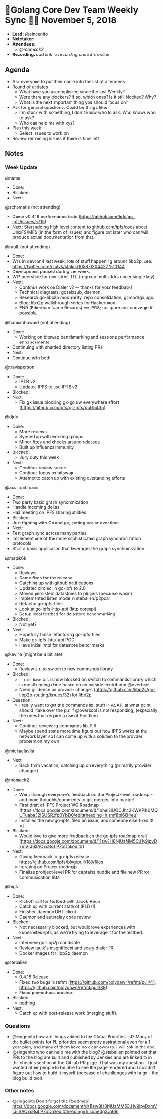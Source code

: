 # 💫Golang Core Dev Team Weekly Sync 🙌🏽 November 5, 2018

- **Lead:** @eingenito
- **Notetaker:**
- **Attendees:**
  - _@momack2_
- **Recording:** _add link to recording once it's online_

## Agenda

- Ask everyone to put their name into the list of attendees
- Round of updates
  - What have you accomplished since the last Weekly?
  - Were there any blockers? If so, which ones? Is it still blocked? Why?
  - What is the next important thing you should focus on?
- Ask for general questions. Could be things like:
  - I'm stuck with something, I don't know who to ask. Who knows who to ask?
  - Who can help me with xyz?
- Plan this week
  - Select issues to work on
- Review remaining issues if there is time left


## Notes

### Week Update

@name
 - Done:
 - Blocked:
 - Next:
 
@schomatis (not attending)
 - Done: v0.4.18 performance tests (https://github.com/ipfs/go-ipfs/issues/5715).
 - Next: Start adding high level content to github.com/ipfs/docs about UnixFS/MFS (in the form of issues) and figure out later who can/will produce actual documentation from that.

@raulk (not attending)
 - Done:
  - Was in devcon4 last week; lots of stuff happening around libp2p, see: https://twitter.com/raulvk/status/1058712044277510144
  - Development paused during the week.
  - WIP peerstore for non-strict TTL (regroup multiaddrs under single key).
 - Next:
   - Continue work on Dialer v2 -- thanks for your feedback!
   - Technical diagrams: gossipsub, daemon.
   - Research go-libp2p modularity, repo consolidation, gomod/gx/ugx.
   - Blog: libp2p walkthrough series for Hackernoon.
   - ENR (Ethereum Name Records) <=> IPRS; compare and converge if possible.
   
@hannahhoward (not attending)
 - Done:
 	- Working on bitswap benchmarking and sessions performance enhancements
  - Continuing with sharded directory listing PRs
 - Next:
  - Continue with both
  
@travisperson
 - Done:
   - IPTB v2
   - Updated IPFS to use IPTB v2
 - Blocked:
 - Next:
   - Fix gx issue blocking gx-go uw everywhere effort (https://github.com/ipfs/go-ipfs/pull/5435)
 
@djdv
 - Done:
   - More reviews
   - Synced up with working groups
   - Minor fixes and checks around releases
   - Built up influenza immunity
 - Blocked:
   - Jury duty this week
 - Next:
   - Continue review queue
   - Continue focus on bitswap
   - Attempt to catch up with existing outstanding efforts
 
@aschmahmann
 - Done:
  - Two party basic graph syncronization
  - Handle incoming deltas
  - Had meeting on IPFS sharing utilities
 - Blocked:
  - Just fighting with Go and gx, getting easier over time
 - Next:
  - Test graph sync across many parties
  - Implement one of the more sophisticated graph synchronization protocols
  - Start a basic application that leverages the graph synchronization
 
@magik6k
 - Done:
   - Reviews
   - Some fixes for the release
   - Catching up with github notifications
   - Updated circleci in go-ipfs to 2.0
   - Moved persistent datastores to plugins (because wasm)
   - Implemented listen mode in stebalien/p2pcat
   - Refactor go-ipfs-files
   - Look at go-ipfs-http-api (http coreapi)
   - Setup local testbed for datastore benchmarking
 - Blocked:
   - Not yet?
 - Next:
   - Hopefully finish refactoring go-ipfs-files
   - Make go-ipfs-http-api POC
   - Have initial impl for datastore benchmarks
 
@kevina (might be a bit late)
  - Done:
    - Review p.r. to switch to new commands library
  - Blocked:
    - `--cid-base` p.r. is now blocked on switch to commands library which
      is mostly being done based on an outside contributor @overbool
    - Need guidence on provider changes (https://github.com/libp2p/go-libp2p-routing/issues/32) for libp2p
  - Question:
    - I really want to get the commands lib. stuff in ASAP, at what point
      should I take
      over the p.r. if @overbool is not responding,
      (especially the ones that require a use of PostRun)
  - Next:
    - Continue reviewing commands lib. P.R.
    - Maybe spend some more time figure out how IPFS works at the network
      layer so
      I can come up with a solution to the provder problem on my own
      
@michaelavila
* Next
	- Back from vacation, catching up on everything (primarily provider changes).
  
@momack2
 - Done:
   - Went through everyone's feedback on the Project-level roadmap - add more thoughts/comments to get merged into master!
   - First draft of IPFS Project WG Roadmap (https://docs.google.com/document/d/1oheiSlUQCJhc2KWKPIb0MQUTuabaE2ISUSR2fp0YbDQ/edit#heading=h.smf8bi68l4eu)
   - Installed the new go-ipfs, filed an issue, and someone else fixed it! =]
 - Blocked:
   - Would love to give more feedback on the go-ipfs roadmap draft (https://docs.google.com/document/d/11zw8H8NjUzMM5CJ1y9lpvDxmVrJ6SAOxsRsiLPZxDaI/edit#)
 - Next:
   - Giving feedback to go-ipfs release https://github.com/ipfs/blog/pull/189/files
   - Iterating on Project roadmap
   - Finalize prohject-level PR for captains huddle and file new PR for communication lists
 
@bigs
 - Done:
   - Kickoff call for testbed with Jacob Heun
   - Catch up with current state of IPLD (!)
   - Finished daemon DHT client
   - Daemon and autorelay code review
 - Blocked:
   - Not necessarily blocked, but would love experiences with kubernetes-ipfs, as we're trying to leverage it for the testbed.
 - Next:
   - Interview go-libp2p candidate
   - Review raulk's magnificent and scary dialer PR
   - Docker images for libp2p daemon
   
@stebalien
  - Done:
    - 0.4.18 Release
    - Fixed two bugs in refmt (https://github.com/polydawn/refmt/pull/41, https://github.com/polydawn/refmt/pull/38)
    - Fixed prometheus crashes
  - Blocked
    - nothing
  - Next:
    - Catch up with post-release work (merging stuff).

### Questions
- @eingenito how are things added to the Global Priorities list? Many of the bullet points for PL priorities seem pretty aspirational even for a 1 year plan, and many of them have no clear owners. I will ask in the doc. 
- @eingenito who can help me with the blog? @stebalien pointed out that PRs to the blog are built and published by Jenkins and are linked to in the check's section of the Github PR page. That was my question - I just wanted other people to be able to see the page rendered and I couldn't figure out how to build it myself (because of chanllenges with hugo - the blog build tool). 

### Other notes
- @eingenito Don't forget the Roadmap!: https://docs.google.com/document/d/11zw8H8NjUzMM5CJ1y9lpvDxmVrJ6SAOxsRsiLPZxDaI/edit#heading=h.3o5e0g37o69l

